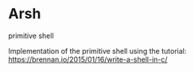 # Arsh
primitive shell

Implementation of the primitive shell using the tutorial: https://brennan.io/2015/01/16/write-a-shell-in-c/
